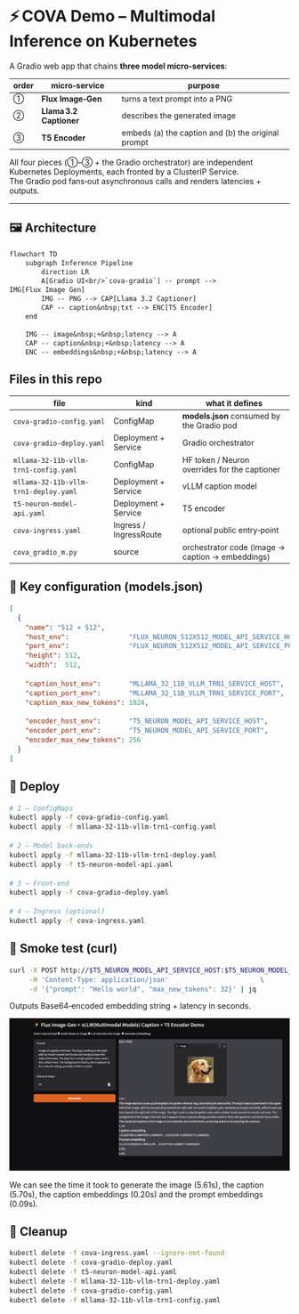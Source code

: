# ⚡ COVA Demo – Multimodal Inference on Kubernetes

A Gradio web app that chains **three model micro‑services**:

| order | micro‑service | purpose |
|-------|---------------|---------|
| ① | **Flux Image‑Gen** | turns a text prompt into a PNG | 
| ② | **Llama 3.2 Captioner** | describes the generated image |
| ③ | **T5 Encoder** | embeds (a) the caption and (b) the original prompt |

All four pieces (①–③ + the Gradio orchestrator) are independent Kubernetes
Deployments, each fronted by a ClusterIP Service.  
The Gradio pod fans‑out asynchronous calls and renders latencies + outputs.

---

## 🖼️ Architecture

```mermaid
flowchart TD
    subgraph Inference Pipeline
        direction LR
        A[Gradio UI<br/>`cova‑gradio`] -- prompt --> IMG[Flux Image Gen]
        IMG -- PNG --> CAP[Llama 3.2 Captioner]
        CAP -- caption&nbsp;txt --> ENC[T5 Encoder]
    end

    IMG -- image&nbsp;+&nbsp;latency --> A
    CAP -- caption&nbsp;+&nbsp;latency --> A
    ENC -- embeddings&nbsp;+&nbsp;latency --> A
```

## Files in this repo

| file | kind | what it defines |
|------|------|-----------------|
| `cova-gradio-config.yaml` | ConfigMap | **models.json** consumed by the Gradio pod |
| `cova-gradio-deploy.yaml` | Deployment + Service | Gradio orchestrator |
| `mllama-32-11b-vllm-trn1-config.yaml` | ConfigMap | HF token / Neuron overrides for the captioner |
| `mllama-32-11b-vllm-trn1-deploy.yaml` | Deployment + Service | vLLM caption model |
| `t5-neuron-model-api.yaml` | Deployment + Service | T5 encoder |
| `cova-ingress.yaml` | Ingress / IngressRoute | optional public entry‑point |
| `cova_gradio_m.py` | source | orchestrator code (image → caption → embeddings) |


## 🔧 Key configuration (models.json)

```json
[
  {
    "name": "512 × 512",
    "host_env":               "FLUX_NEURON_512X512_MODEL_API_SERVICE_HOST",
    "port_env":               "FLUX_NEURON_512X512_MODEL_API_SERVICE_PORT",
    "height": 512,
    "width":  512,

    "caption_host_env":       "MLLAMA_32_11B_VLLM_TRN1_SERVICE_HOST",
    "caption_port_env":       "MLLAMA_32_11B_VLLM_TRN1_SERVICE_PORT",
    "caption_max_new_tokens": 1024,

    "encoder_host_env":       "T5_NEURON_MODEL_API_SERVICE_HOST",
    "encoder_port_env":       "T5_NEURON_MODEL_API_SERVICE_PORT",
    "encoder_max_new_tokens": 256
  }
]
```

## 🚀 Deploy

```bash
# 1 – ConfigMaps
kubectl apply -f cova-gradio-config.yaml
kubectl apply -f mllama-32-11b-vllm-trn1-config.yaml

# 2 – Model back‑ends
kubectl apply -f mllama-32-11b-vllm-trn1-deploy.yaml
kubectl apply -f t5-neuron-model-api.yaml

# 3 – Front‑end
kubectl apply -f cova-gradio-deploy.yaml

# 4 – Ingress (optional)
kubectl apply -f cova-ingress.yaml
```

## 🏃 Smoke test (curl)

```bash
curl -X POST http://$T5_NEURON_MODEL_API_SERVICE_HOST:$T5_NEURON_MODEL_API_SERVICE_PORT/generate \
     -H 'Content-Type: application/json'                       \
     -d '{"prompt": "Hello world", "max_new_tokens": 32}' | jq
```

Outputs Base64‑encoded embedding string + latency in seconds.

![Cova (Content Validation) UI – image, caption and embeddings side‑by‑side](./app-demo.png)

We can see the time it took to generate the image (5.61s), the caption (5.70s), the caption embeddings (0.20s) and the prompt embeddings (0.09s). 

## 🧹 Cleanup

```bash
kubectl delete -f cova-ingress.yaml --ignore-not-found
kubectl delete -f cova-gradio-deploy.yaml
kubectl delete -f t5-neuron-model-api.yaml
kubectl delete -f mllama-32-11b-vllm-trn1-deploy.yaml
kubectl delete -f cova-gradio-config.yaml
kubectl delete -f mllama-32-11b-vllm-trn1-config.yaml
```
